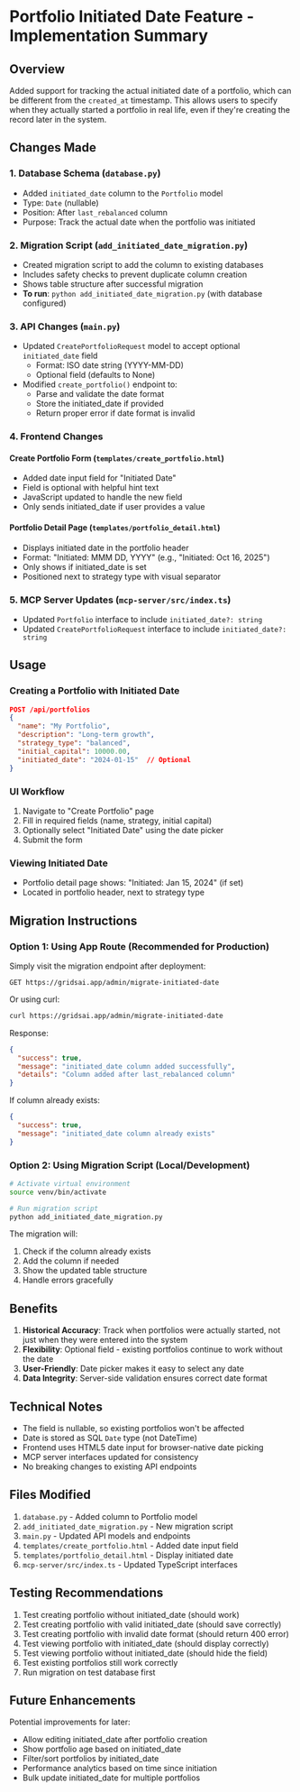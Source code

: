 # Portfolio Initiated Date Feature - Implementation Summary

## Overview
Added support for tracking the actual initiated date of a portfolio, which can be different from the `created_at` timestamp. This allows users to specify when they actually started a portfolio in real life, even if they're creating the record later in the system.

## Changes Made

### 1. Database Schema (`database.py`)
- Added `initiated_date` column to the `Portfolio` model
- Type: `Date` (nullable)
- Position: After `last_rebalanced` column
- Purpose: Track the actual date when the portfolio was initiated

### 2. Migration Script (`add_initiated_date_migration.py`)
- Created migration script to add the column to existing databases
- Includes safety checks to prevent duplicate column creation
- Shows table structure after successful migration
- **To run**: `python add_initiated_date_migration.py` (with database configured)

### 3. API Changes (`main.py`)
- Updated `CreatePortfolioRequest` model to accept optional `initiated_date` field
  - Format: ISO date string (YYYY-MM-DD)
  - Optional field (defaults to None)
- Modified `create_portfolio()` endpoint to:
  - Parse and validate the date format
  - Store the initiated_date if provided
  - Return proper error if date format is invalid

### 4. Frontend Changes

#### Create Portfolio Form (`templates/create_portfolio.html`)
- Added date input field for "Initiated Date"
- Field is optional with helpful hint text
- JavaScript updated to handle the new field
- Only sends initiated_date if user provides a value

#### Portfolio Detail Page (`templates/portfolio_detail.html`)
- Displays initiated date in the portfolio header
- Format: "Initiated: MMM DD, YYYY" (e.g., "Initiated: Oct 16, 2025")
- Only shows if initiated_date is set
- Positioned next to strategy type with visual separator

### 5. MCP Server Updates (`mcp-server/src/index.ts`)
- Updated `Portfolio` interface to include `initiated_date?: string`
- Updated `CreatePortfolioRequest` interface to include `initiated_date?: string`

## Usage

### Creating a Portfolio with Initiated Date
```json
POST /api/portfolios
{
  "name": "My Portfolio",
  "description": "Long-term growth",
  "strategy_type": "balanced",
  "initial_capital": 10000.00,
  "initiated_date": "2024-01-15"  // Optional
}
```

### UI Workflow
1. Navigate to "Create Portfolio" page
2. Fill in required fields (name, strategy, initial capital)
3. Optionally select "Initiated Date" using the date picker
4. Submit the form

### Viewing Initiated Date
- Portfolio detail page shows: "Initiated: Jan 15, 2024" (if set)
- Located in portfolio header, next to strategy type

## Migration Instructions

### Option 1: Using App Route (Recommended for Production)

Simply visit the migration endpoint after deployment:

```
GET https://gridsai.app/admin/migrate-initiated-date
```

Or using curl:
```bash
curl https://gridsai.app/admin/migrate-initiated-date
```

Response:
```json
{
  "success": true,
  "message": "initiated_date column added successfully",
  "details": "Column added after last_rebalanced column"
}
```

If column already exists:
```json
{
  "success": true,
  "message": "initiated_date column already exists"
}
```

### Option 2: Using Migration Script (Local/Development)

```bash
# Activate virtual environment
source venv/bin/activate

# Run migration script
python add_initiated_date_migration.py
```

The migration will:
1. Check if the column already exists
2. Add the column if needed
3. Show the updated table structure
4. Handle errors gracefully

## Benefits

1. **Historical Accuracy**: Track when portfolios were actually started, not just when they were entered into the system
2. **Flexibility**: Optional field - existing portfolios continue to work without the date
3. **User-Friendly**: Date picker makes it easy to select any date
4. **Data Integrity**: Server-side validation ensures correct date format

## Technical Notes

- The field is nullable, so existing portfolios won't be affected
- Date is stored as SQL `Date` type (not DateTime)
- Frontend uses HTML5 date input for browser-native date picking
- MCP server interfaces updated for consistency
- No breaking changes to existing API endpoints

## Files Modified

1. `database.py` - Added column to Portfolio model
2. `add_initiated_date_migration.py` - New migration script
3. `main.py` - Updated API models and endpoints
4. `templates/create_portfolio.html` - Added date input field
5. `templates/portfolio_detail.html` - Display initiated date
6. `mcp-server/src/index.ts` - Updated TypeScript interfaces

## Testing Recommendations

1. Test creating portfolio without initiated_date (should work)
2. Test creating portfolio with valid initiated_date (should save correctly)
3. Test creating portfolio with invalid date format (should return 400 error)
4. Test viewing portfolio with initiated_date (should display correctly)
5. Test viewing portfolio without initiated_date (should hide the field)
6. Test existing portfolios still work correctly
7. Run migration on test database first

## Future Enhancements

Potential improvements for later:
- Allow editing initiated_date after portfolio creation
- Show portfolio age based on initiated_date
- Filter/sort portfolios by initiated_date
- Performance analytics based on time since initiation
- Bulk update initiated_date for multiple portfolios

